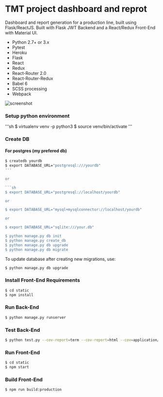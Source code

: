 # TMT project dashboard and reprot #

Dashboard and report generation for a production line, built using Flask/ReactJS.
Built with Flask JWT Backend and a React/Redux Front-End with Material UI.

* Python 2.7+ or 3.x
* Pytest
* Heroku
* Flask
* React
* Redux
* React-Router 2.0
* React-Router-Redux
* Babel 6
* SCSS processing
* Webpack

![screenshot](http://i.imgur.com/ZIS4qkw.png)

### Setup python environment
'''sh
$ virtualenv venv -p python3
$ source venv/bin/activate
'''

### Create DB
#### For postgres (my prefered db)
```sh
$ createdb yourdb
$ export DATABASE_URL="postgresql:///yourdb"
'''

or

```sh
$ export DATABASE_URL="postgresql://localhost/yourdb"

or

$ export DATABASE_URL="mysql+mysqlconnector://localhost/yourdb"

or

$ export DATABASE_URL="sqlite:///your.db"

$ python manage.py db init
$ python manage.py create_db
$ python manage.py db upgrade
$ python manage.py db migrate
```

To update database after creating new migrations, use:

```sh
$ python manage.py db upgrade
```

### Install Front-End Requirements
```sh
$ cd static
$ npm install
```

### Run Back-End

```sh
$ python manage.py runserver
```

### Test Back-End

```sh
$ python test.py --cov-report=term --cov-report=html --cov=application/ tests/
```

### Run Front-End

```sh
$ cd static
$ npm start
```

### Build Front-End

```sh
$ npm run build:production
```
